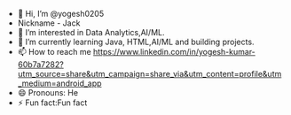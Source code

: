 - 👋 Hi, I’m @yogesh0205
-    Nickname - Jack  
- 👀 I’m interested in Data Analytics,AI/ML.
- 🌱 I’m currently learning Java, HTML,AI/ML and building projects.
- 📫 How to reach me   https://www.linkedin.com/in/yogesh-kumar-60b7a7282?utm_source=share&utm_campaign=share_via&utm_content=profile&utm_medium=android_app 
- 😄 Pronouns: He 
- ⚡ Fun fact:Fun fact

<!---
yogesh0205/yogesh0205 is a ✨ special ✨ repository because its `README.md` (this file) appears on your GitHub profile.
You can click the Preview link to take a look at your changes.
--->
